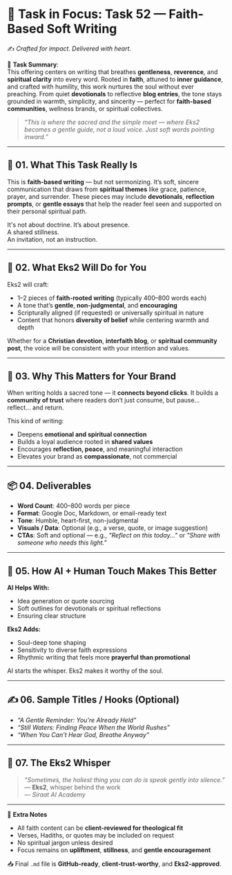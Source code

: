 # 🎯 **Task in Focus: Task 52 — Faith-Based Soft Writing**  
✍️ *Crafted for impact. Delivered with heart.*

📌 **Task Summary**:  
This offering centers on writing that breathes **gentleness**, **reverence**, and **spiritual clarity** into every word. Rooted in **faith**, attuned to **inner guidance**, and crafted with humility, this work nurtures the soul without ever preaching. From quiet **devotionals** to reflective **blog entries**, the tone stays grounded in warmth, simplicity, and sincerity — perfect for **faith-based communities**, wellness brands, or spiritual collectives.

> _“This is where the sacred and the simple meet — where Eks2 becomes a gentle guide, not a loud voice. Just soft words pointing inward.”_

---

## 🧭 01. What This Task Really Is  
This is **faith-based writing** — but not sermonizing. It’s soft, sincere communication that draws from **spiritual themes** like grace, patience, prayer, and surrender. These pieces may include **devotionals**, **reflection prompts**, or **gentle essays** that help the reader feel seen and supported on their personal spiritual path.

It's not about doctrine. It’s about presence.  
A shared stillness.  
An invitation, not an instruction.

---

## 💼 02. What Eks2 Will Do for You  
Eks2 will craft:
- 1–2 pieces of **faith-rooted writing** (typically 400–800 words each)  
- A tone that’s **gentle**, **non-judgmental**, and **encouraging**  
- Scripturally aligned (if requested) or universally spiritual in nature  
- Content that honors **diversity of belief** while centering warmth and depth

Whether for a **Christian devotion**, **interfaith blog**, or **spiritual community post**, the voice will be consistent with your intention and values.

---

## 🎯 03. Why This Matters for Your Brand  
When writing holds a sacred tone — it **connects beyond clicks**. It builds a **community of trust** where readers don’t just consume, but pause… reflect… and return.

This kind of writing:
- Deepens **emotional and spiritual connection**  
- Builds a loyal audience rooted in **shared values**  
- Encourages **reflection, peace**, and meaningful interaction  
- Elevates your brand as **compassionate**, not commercial

---

## 📦 04. Deliverables  
- **Word Count**: 400–800 words per piece  
- **Format**: Google Doc, Markdown, or email-ready text  
- **Tone**: Humble, heart-first, non-judgmental  
- **Visuals / Data**: Optional (e.g., a verse, quote, or image suggestion)  
- **CTAs**: Soft and optional — e.g., *"Reflect on this today..."* or *"Share with someone who needs this light."*

---

## 🤖 05. How AI + Human Touch Makes This Better  
**AI Helps With:**  
- Idea generation or quote sourcing  
- Soft outlines for devotionals or spiritual reflections  
- Ensuring clear structure

**Eks2 Adds:**  
- Soul-deep tone shaping  
- Sensitivity to diverse faith expressions  
- Rhythmic writing that feels more **prayerful than promotional**

AI starts the whisper. Eks2 makes it worthy of the soul.

---

## ✍️ 06. Sample Titles / Hooks (Optional)  
- *“A Gentle Reminder: You’re Already Held”*  
- *“Still Waters: Finding Peace When the World Rushes”*  
- *“When You Can’t Hear God, Breathe Anyway”*

---

## 🧡 07. The Eks2 Whisper  
> _“Sometimes, the holiest thing you can do is speak gently into silence.”_  
> — **Eks2**, whisper behind the work  
> — *Siraat AI Academy*

---

🎁 **Extra Notes**  
- All faith content can be **client-reviewed for theological fit**  
- Verses, Hadiths, or quotes may be included on request  
- No spiritual jargon unless desired  
- Focus remains on **upliftment**, **stillness**, and **gentle encouragement**

📥 Final `.md` file is **GitHub-ready**, **client-trust-worthy**, and **Eks2-approved**.
